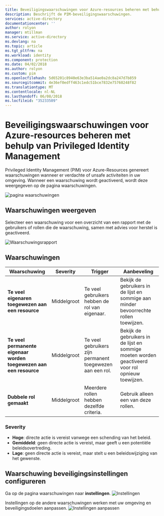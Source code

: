 ```yaml
---
title: Beveiligingswaarschuwingen voor Azure-resources beheren met behulp van Privileged Identity Management | Microsoft Docs
description: Beschrijft de PIM-beveiligingswaarschuwingen.
services: active-directory
documentationcenter: ''
author: rolyon
manager: mtillman
ms.service: active-directory
ms.devlang: na
ms.topic: article
ms.tgt_pltfrm: na
ms.workload: identity
ms.component: protection
ms.date: 04/02/2018
ms.author: rolyon
ms.custom: pim
ms.openlocfilehash: 5d65201c8940e63e3ba514ae0a2dc8a247d7b859
ms.sourcegitcommit: 4e36ef0edff463c1edc51bce7832e75760248f82
ms.translationtype: MT
ms.contentlocale: nl-NL
ms.lasthandoff: 06/08/2018
ms.locfileid: "35233509"
---
```

# <a name="manage-security-alerts-for-azure-resources-by-using-privileged-identity-management"></a>Beveiligingswaarschuwingen voor Azure-resources beheren met behulp van Privileged Identity Management
Privileged Identity Management (PIM) voor Azure-Resources genereert waarschuwingen wanneer er verdachte of unsafe activiteiten in uw omgeving. Wanneer een waarschuwing wordt geactiveerd, wordt deze weergegeven op de pagina waarschuwingen. 

![pagina waarschuwingen](media/azure-pim-resource-rbac/RBAC-alerts-home.png)

## <a name="review-alerts"></a>Waarschuwingen weergeven
Selecteer een waarschuwing voor een overzicht van een rapport met de gebruikers of rollen die de waarschuwing, samen met advies voor herstel is geactiveerd.

![Waarschuwingsrapport](media/azure-pim-resource-rbac/rbac-alert-info.png)

## <a name="alerts"></a>Waarschuwingen
| Waarschuwing | Severity | Trigger | Aanbeveling |
| --- | --- | --- | --- |
| **Te veel eigenaren toegewezen aan een resource** |Middelgroot |Te veel gebruikers hebben de rol van eigenaar. |Bekijk de gebruikers in de lijst en sommige aan minder bevoorrechte rollen toewijzen. |
| **Te veel permanente eigenaar worden toegewezen aan een resource** |Middelgroot |Te veel gebruikers zijn permanent toegewezen aan een rol. |Bekijk de gebruikers in de lijst en sommige moeten worden geactiveerd voor rol opnieuw toewijzen. |
| **Dubbele rol gemaakt** |Middelgroot |Meerdere rollen hebben dezelfde criteria. |Gebruik alleen een van deze rollen. |


### <a name="severity"></a>Severity
* **Hoge**: directe actie is vereist vanwege een schending van het beleid. 
* **Gemiddeld**: geen directe actie is vereist, maar geeft u een potentiële beleidsovertreding.
* **Lage**: geen directe actie is vereist, maar stelt u een beleidswijziging van het gewenste.

## <a name="configure-security-alert-settings"></a>Waarschuwing beveiligingsinstellingen configureren
Ga op de pagina waarschuwingen naar **instellingen**.
![Instellingen](media/azure-pim-resource-rbac/rbac-navigate-settings.png)

Instellingen op de andere waarschuwingen werken met uw omgeving en beveiligingsdoelen aanpassen.
![Instellingen aanpassen](media/azure-pim-resource-rbac/rbac-alert-settings.png)
